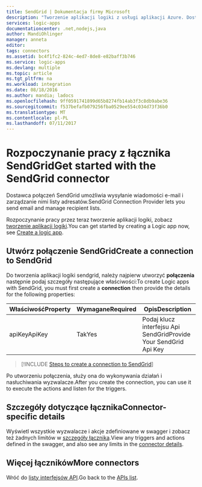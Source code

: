 ```yaml
---
title: SendGrid | Dokumentacja firmy Microsoft
description: "Tworzenie aplikacji logiki z usługi aplikacji Azure. Dostawca połączeń SendGrid umożliwia wysyłanie wiadomości e-mail i zarządzanie nimi listy adresatów."
services: logic-apps
documentationcenter: .net,nodejs,java
author: MandiOhlinger
manager: anneta
editor: 
tags: connectors
ms.assetid: bc4f1fc2-824c-4ed7-8de8-e82baff3b746
ms.service: logic-apps
ms.devlang: multiple
ms.topic: article
ms.tgt_pltfrm: na
ms.workload: integration
ms.date: 08/18/2016
ms.author: mandia; ladocs
ms.openlocfilehash: 9ff0591741899d65b8274fb14ab3f3c8db9abe36
ms.sourcegitcommit: f537befafb079256fba0529ee554c034d73f36b0
ms.translationtype: MT
ms.contentlocale: pl-PL
ms.lasthandoff: 07/11/2017
---
```

# <a name="get-started-with-the-sendgrid-connector"></a><span data-ttu-id="58d94-104">Rozpoczynanie pracy z łącznika SendGrid</span><span class="sxs-lookup"><span data-stu-id="58d94-104">Get started with the SendGrid connector</span></span>
<span data-ttu-id="58d94-105">Dostawca połączeń SendGrid umożliwia wysyłanie wiadomości e-mail i zarządzanie nimi listy adresatów.</span><span class="sxs-lookup"><span data-stu-id="58d94-105">SendGrid Connection Provider lets you send email and manage recipient lists.</span></span>

<span data-ttu-id="58d94-106">Rozpoczynanie pracy przez teraz tworzenie aplikacji logiki, zobacz [tworzenie aplikacji logiki](../logic-apps/logic-apps-create-a-logic-app.md).</span><span class="sxs-lookup"><span data-stu-id="58d94-106">You can get started by creating a Logic app now, see [Create a logic app](../logic-apps/logic-apps-create-a-logic-app.md).</span></span>

## <a name="create-a-connection-to-sendgrid"></a><span data-ttu-id="58d94-107">Utwórz połączenie SendGrid</span><span class="sxs-lookup"><span data-stu-id="58d94-107">Create a connection to SendGrid</span></span>
<span data-ttu-id="58d94-108">Do tworzenia aplikacji logiki sendgrid, należy najpierw utworzyć **połączenia** następnie podaj szczegóły następujące właściwości:</span><span class="sxs-lookup"><span data-stu-id="58d94-108">To create Logic apps with SendGrid, you must first create a **connection** then provide the details for the following properties:</span></span> 

| <span data-ttu-id="58d94-109">Właściwość</span><span class="sxs-lookup"><span data-stu-id="58d94-109">Property</span></span> | <span data-ttu-id="58d94-110">Wymagane</span><span class="sxs-lookup"><span data-stu-id="58d94-110">Required</span></span> | <span data-ttu-id="58d94-111">Opis</span><span class="sxs-lookup"><span data-stu-id="58d94-111">Description</span></span> |
| --- | --- | --- |
| <span data-ttu-id="58d94-112">apiKey</span><span class="sxs-lookup"><span data-stu-id="58d94-112">ApiKey</span></span> |<span data-ttu-id="58d94-113">Tak</span><span class="sxs-lookup"><span data-stu-id="58d94-113">Yes</span></span> |<span data-ttu-id="58d94-114">Podaj klucz interfejsu Api SendGrid</span><span class="sxs-lookup"><span data-stu-id="58d94-114">Provide Your SendGrid Api Key</span></span> |

> [!INCLUDE [Steps to create a connection to SendGrid](../../includes/connectors-create-api-sendgrid.md)]
> 


<span data-ttu-id="58d94-115">Po utworzeniu połączenia, służy ona do wykonywania działań i nasłuchiwania wyzwalacze.</span><span class="sxs-lookup"><span data-stu-id="58d94-115">After you create the connection, you can use it to execute the actions and listen for the triggers.</span></span>

## <a name="connector-specific-details"></a><span data-ttu-id="58d94-116">Szczegóły dotyczące łącznika</span><span class="sxs-lookup"><span data-stu-id="58d94-116">Connector-specific details</span></span>

<span data-ttu-id="58d94-117">Wyświetl wszystkie wyzwalacze i akcje zdefiniowane w swagger i zobacz też żadnych limitów w [szczegóły łącznika](/connectors/sendgrid/).</span><span class="sxs-lookup"><span data-stu-id="58d94-117">View any triggers and actions defined in the swagger, and also see any limits in the [connector details](/connectors/sendgrid/).</span></span>

## <a name="more-connectors"></a><span data-ttu-id="58d94-118">Więcej łączników</span><span class="sxs-lookup"><span data-stu-id="58d94-118">More connectors</span></span>
<span data-ttu-id="58d94-119">Wróć do [listy interfejsów API](apis-list.md).</span><span class="sxs-lookup"><span data-stu-id="58d94-119">Go back to the [APIs list](apis-list.md).</span></span>